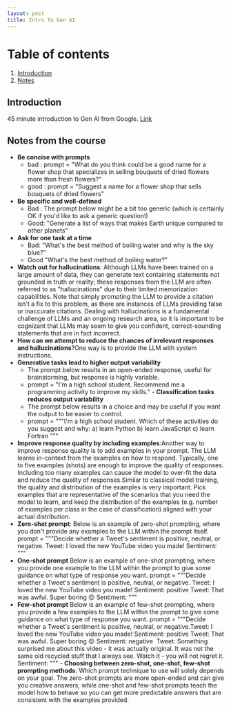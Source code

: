 ```yaml
---
layout: post
title: Intro To Gen AI
---
```




# Table of contents
1. [Introduction](#introduction)
2. [Notes](#paragraph1)


   
## Introduction <a name="introduction"></a>
45 minute introduction to Gen AI from Google. [Link](https://www.cloudskillsboost.google/paths/118/course_templates/536)

## Notes from the course <a name="paragraph1"></a>
- **Be concise with prompts**
  - bad : prompt = "What do you think could be a good name for a flower shop that specializes in selling bouquets of dried flowers more than fresh flowers?"
  - good : prompt = "Suggest a name for a flower shop that sells bouquets of dried flowers"
- **Be specific and well-defined**
  - Bad : The prompt below might be a bit too generic (which is certainly OK if you'd like to ask a generic question!)
  - Good:  "Generate a list of ways that makes Earth unique compared to other planets"
-  **Ask for one task at a time**
   - Bad: "What's the best method of boiling water and why is the sky blue?"
   - Good  "What's the best method of boiling water?"
- **Watch out for hallucinations**: Although LLMs have been trained on a large amount of data, they can generate text containing statements not grounded in truth or reality; these responses from the LLM are often referred to as "hallucinations" due to their limited memorization capabilities. Note that simply prompting the LLM to provide a citation isn't a fix to this problem, as there are instances of LLMs providing false or inaccurate citations. Dealing with hallucinations is a fundamental challenge of LLMs and an ongoing research area, so it is important to be cognizant that LLMs may seem to give you confident, correct-sounding statements that are in fact incorrect.
- **How can we attempt to reduce the chances of irrelevant responses and hallucinations**?One way is to provide the LLM with system instructions.
- **Generative tasks lead to higher output variability**
    - The prompt below results in an open-ended response, useful for brainstorming, but response is highly variable.
    - prompt = "I'm a high school student. Recommend me a programming activity to improve my skills."
​- **Classification tasks reduces output variability**
    - The prompt below results in a choice and may be useful if you want the output to be easier to control.
    - prompt = """I'm a high school student. Which of these activities do you suggest and why:
        a) learn Python
        b) learn JavaScript
        c) learn Fortran
    """
- **Improve response quality by including examples**:Another way to improve response quality is to add examples in your prompt. The LLM learns in-context from the examples on how to respond. Typically, one to five examples (shots) are enough to improve the quality of responses. Including too many examples can cause the model to over-fit the data and reduce the quality of responses.Similar to classical model training, the quality and distribution of the examples is very important. Pick examples that are representative of the scenarios that you need the model to learn, and keep the distribution of the examples (e.g. number of examples per class in the case of classification) aligned with your actual distribution.
- **Zero-shot prompt**: Below is an example of zero-shot prompting, where you don't provide any examples to the LLM within the prompt itself.
prompt = """Decide whether a Tweet's sentiment is positive, neutral, or negative.
​Tweet: I loved the new YouTube video you made!
Sentiment:
"""
- **One-shot prompt**
Below is an example of one-shot prompting, where you provide one example to the LLM within the prompt to give some guidance on what type of response you want.
prompt = """Decide whether a Tweet's sentiment is positive, neutral, or negative.
​Tweet: I loved the new YouTube video you made!
Sentiment: positive
​Tweet: That was awful. Super boring 😠
Sentiment:
"""
- **Few-shot prompt**
Below is an example of few-shot prompting, where you provide a few examples to the LLM within the prompt to give some guidance on what type of response you want.
prompt = """Decide whether a Tweet's sentiment is positive, neutral, or negative.
​
Tweet: I loved the new YouTube video you made!
Sentiment: positive
​
Tweet: That was awful. Super boring 😠
Sentiment: negative
​
Tweet: Something surprised me about this video - it was actually original. It was not the same old recycled stuff that I always see. Watch it - you will not regret it.
Sentiment:
"""
​- **Choosing between zero-shot, one-shot, few-shot prompting methods**: Which prompt technique to use will solely depends on your goal. The zero-shot prompts are more open-ended and can give you creative answers, while one-shot and few-shot prompts teach the model how to behave so you can get more predictable answers that are consistent with the examples provided.



    

